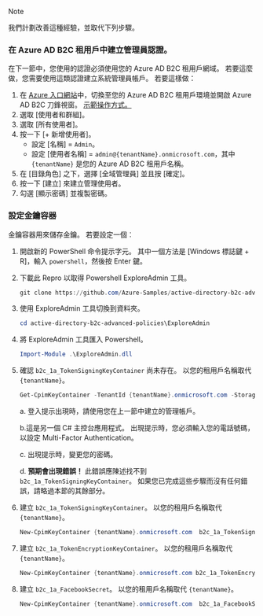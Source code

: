 > [!NOTE]
> 我們計劃改善這種經驗，並取代下列步驟。

### <a name="create-an-administrator-credential-in-the-azure-ad-b2c-tenant"></a>在 Azure AD B2C 租用戶中建立管理員認證。

在下一節中，您使用的認證必須使用您的 Azure AD B2C 租用戶網域。 若要這麼做，您需要使用這類認證建立系統管理員帳戶。 若要這樣做：

1. 在 [Azure 入口網站](https://portal.azure.com)中，切換至您的 Azure AD B2C 租用戶環境並開啟 Azure AD B2C 刀鋒視窗。 [示範操作方式。](..\articles\active-directory-b2c\active-directory-b2c-navigate-to-b2c-context.md)
1. 選取 [使用者和群組]。
1. 選取 [所有使用者]。
1. 按一下 [+ 新增使用者]。
    * 設定 [名稱] = `Admin`。
    * 設定 [使用者名稱] = `admin@{tenantName}.onmicrosoft.com`，其中 `{tenantName}` 是您的 Azure AD B2C 租用戶名稱。
1. 在 [目錄角色] 之下，選擇 [全域管理員] 並且按 [確定]。
1. 按一下 [建立] 來建立管理使用者。
1. 勾選 [顯示密碼] 並複製密碼。

### <a name="set-up-the-key-container"></a>設定金鑰容器

金鑰容器用來儲存金鑰。 若要設定一個︰

1. 開啟新的 PowerShell 命令提示字元。  其中一個方法是 [Windows 標誌鍵 + R]，輸入 `powershell`，然後按 Enter 鍵。
1. 下載此 Repro 以取得 Powershell ExploreAdmin 工具。

    ```powershell
    git clone https://github.com/Azure-Samples/active-directory-b2c-advanced-policies
    ```

1. 使用 ExploreAdmin 工具切換到資料夾。

    ```powershell
    cd active-directory-b2c-advanced-policies\ExploreAdmin
    ```

1. 將 ExploreAdmin 工具匯入 Powershell。

    ```powershell
    Import-Module .\ExploreAdmin.dll
    ```

1. 確認 `b2c_1a_TokenSigningKeyContainer` 尚未存在。  以您的租用戶名稱取代 `{tenantName}`。

    ```powershell
    Get-CpimKeyContainer -TenantId {tenantName}.onmicrosoft.com -StorageReferenceId b2c_1a_TokenSigningKeyContainer -ForceAuthenticationPrompt
    ```

    a. 登入提示出現時，請使用您在上一節中建立的管理帳戶。

    b.這是另一個 C# 主控台應用程式。 出現提示時，您必須輸入您的電話號碼，以設定 Multi-Factor Authentication。

    c. 出現提示時，變更您的密碼。

    d. **預期會出現錯誤！**  此錯誤應陳述找不到 `b2c_1a_TokenSigningKeyContainer`。  如果您已完成這些步驟而沒有任何錯誤，請略過本節的其餘部分。

1. 建立 `b2c_1a_TokenSigningKeyContainer`。  以您的租用戶名稱取代 `{tenantName}`。

    ```powershell
    New-CpimKeyContainer {tenantName}.onmicrosoft.com  b2c_1a_TokenSigningKeyContainer  b2c_1a_TokenSigningKeyContainer rsa 2048 0 0
    ```

1. 建立 `b2c_1a_TokenEncryptionKeyContainer`。  以您的租用戶名稱取代 `{tenantName}`。

    ```powershell
    New-CpimKeyContainer {tenantName}.onmicrosoft.com b2c_1a_TokenEncryptionKeyContainer b2c_1a_TokenEncryptionKeyContainer rsa 2048 0 0
    ```

1. 建立 `b2c_1a_FacebookSecret`。  以您的租用戶名稱取代 `{tenantName}`。

    ```powershell
    New-CpimKeyContainer {tenantName}.onmicrosoft.com  b2c_1a_FacebookSecret  b2c_1a_FacebookSecret rsa 2048 0 0
    ```
